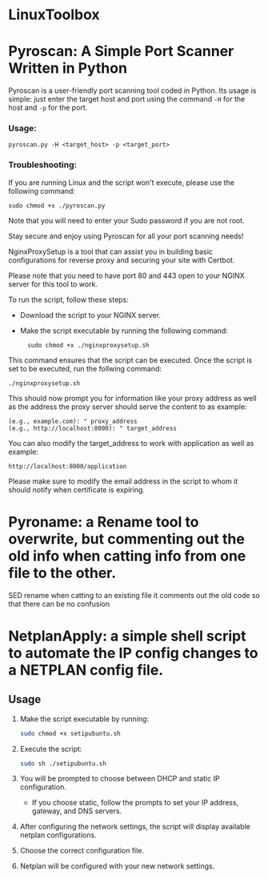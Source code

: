 # LinuxToolbox

# Pyroscan: A Simple Port Scanner Written in Python

Pyroscan is a user-friendly port scanning tool coded in Python. Its usage is simple: just enter the target host and port using the command `-H` for the host and `-p` for the port.

### Usage:

    pyroscan.py -H <target_host> -p <target_port>
    
### Troubleshooting:
If you are running Linux and the script won't execute, please use the following command:

    sudo chmod +x ./pyroscan.py

Note that you will need to enter your Sudo password if you are not root.

Stay secure and enjoy using Pyroscan for all your port scanning needs!

NginxProxySetup is a tool that can assist you in building basic configurations for reverse proxy and securing your site with Certbot.

Please note that you need to have port 80 and 443 open to your NGINX server for this tool to work.

To run the script, follow these steps:

+ Download the script to your NGINX server.
+ Make the script executable by running the following command:

        sudo chmod +x ./nginxproxysetup.sh

This command ensures that the script can be executed.
Once the script is set to be executed, run the follwing command:

    ./nginxproxysetup.sh

This should now prompt you for information like your proxy address as well as the address the proxy server should serve the content to as example:

    (e.g., example.com): " proxy_address
    (e.g., http://localhost:8000): " target_address

You can also modify the target_address to work with application as well as example:

    http://localhost:8000/application

Please make sure to modify the email address in the script to whom it should notify when certificate is expiring.

# Pyroname: a Rename tool to overwrite, but commenting out the old info when catting info from one file to the other.

SED rename when catting to an existing file it comments out the old code so that there can be no confusion

# NetplanApply: a simple shell script to automate the IP config changes to a NETPLAN config file.

## Usage

1. Make the script executable by running:

    ```bash
    sudo chmod +x setipubuntu.sh
    ```

2. Execute the script:

    ```bash
    sudo sh ./setipubuntu.sh
    ```

3. You will be prompted to choose between DHCP and static IP configuration. 

    - If you choose static, follow the prompts to set your IP address, gateway, and DNS servers.

4. After configuring the network settings, the script will display available netplan configurations. 

5. Choose the correct configuration file. 

6. Netplan will be configured with your new network settings.

